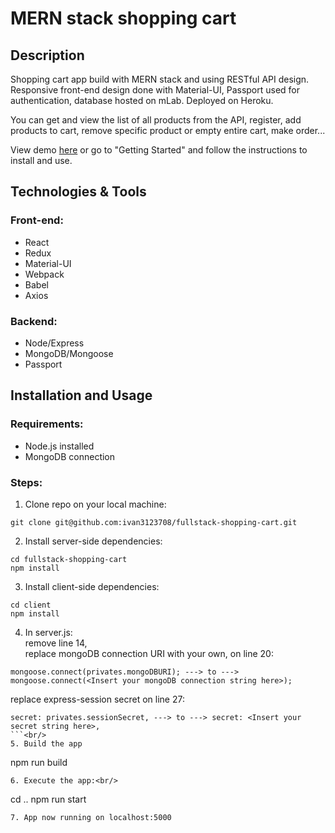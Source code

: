 # MERN stack shopping cart

## Description

Shopping cart app build with MERN stack and using RESTful API design. Responsive front-end design done with Material-UI, Passport used for authentication, database hosted on mLab. Deployed on Heroku.

You can get and view the list of all products from the API, register, add products to cart, remove specific product or empty entire cart, make order...

View demo <a href="http://ij-mobile-shop.herokuapp.com/">here</a> or go to "Getting Started" and follow the instructions to install and use.

## Technologies & Tools

### Front-end:

* React
* Redux
* Material-UI
* Webpack
* Babel
* Axios

### Backend:

* Node/Express
* MongoDB/Mongoose
* Passport

## Installation and Usage

### Requirements:

* Node.js installed
* MongoDB connection

### Steps:
1. Clone repo on your local machine:
```
git clone git@github.com:ivan3123708/fullstack-shopping-cart.git
```
2. Install server-side dependencies:
```
cd fullstack-shopping-cart
npm install
```
3. Install client-side dependencies:
```
cd client
npm install
```
4. In server.js:<br/>
remove line 14,<br/>
replace mongoDB connection URI with your own, on line 20:<br/>
```
mongoose.connect(privates.mongoDBURI); ---> to ---> mongoose.connect(<Insert your mongoDB connection string here>);
```
replace express-session secret on line 27:<br/>
```
secret: privates.sessionSecret, ---> to ---> secret: <Insert your secret string here>,
```<br/>
5. Build the app
```
npm run build
```
6. Execute the app:<br/>
```
cd ..
npm run start
```
7. App now running on localhost:5000
